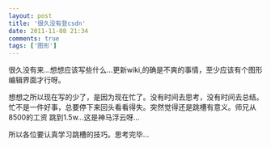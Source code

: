 ```yaml
---
layout: post
title: '很久没有登csdn'
date: 2011-11-08 21:34
comments: true
tags: ['图形']
---
```


很久没有来...想想应该写些什么...更新wiki,的确是不爽的事情，至少应该有个图形编辑界面才行呀。

想想之所以现在写的少了，是因为现在忙了。没有时间去思考，没有时间去总结。忙不是一件好事，总要停下来回头看看得失。突然觉得还是跳槽有意义。师兄从8500的工资
跳到1.5w...这是神马浮云呀...

所以各位要认真学习跳槽的技巧。思考完毕...

